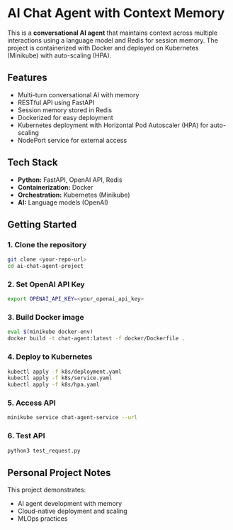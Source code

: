 # AI Chat Agent with Context Memory

This is a **conversational AI agent** that maintains context across multiple interactions using a language model and Redis for session memory. The project is containerized with Docker and deployed on Kubernetes (Minikube) with auto-scaling (HPA).

## Features
- Multi-turn conversational AI with memory
- RESTful API using FastAPI
- Session memory stored in Redis
- Dockerized for easy deployment
- Kubernetes deployment with Horizontal Pod Autoscaler (HPA) for auto-scaling
- NodePort service for external access

## Tech Stack
- **Python:** FastAPI, OpenAI API, Redis
- **Containerization:** Docker
- **Orchestration:** Kubernetes (Minikube)
- **AI:** Language models (OpenAI)

## Getting Started

### 1. Clone the repository
```bash
git clone <your-repo-url>
cd ai-chat-agent-project
```

### 2. Set OpenAI API Key
```bash
export OPENAI_API_KEY=<your_openai_api_key>
```

### 3. Build Docker image
```bash
eval $(minikube docker-env)
docker build -t chat-agent:latest -f docker/Dockerfile .
```

### 4. Deploy to Kubernetes
```bash
kubectl apply -f k8s/deployment.yaml
kubectl apply -f k8s/service.yaml
kubectl apply -f k8s/hpa.yaml
```

### 5. Access API
```bash
minikube service chat-agent-service --url
```

### 6. Test API
```bash
python3 test_request.py
```

## Personal Project Notes
This project demonstrates:
- AI agent development with memory
- Cloud-native deployment and scaling
- MLOps practices
